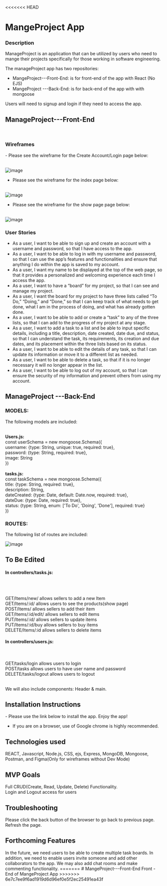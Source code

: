 <<<<<<< HEAD
# MangeProject App

<h3>Description</h3>

ManageProject is an application that can be utilized by users who need to mange their projects specifically for those working in software engineering.

The manageProject app has two repositories:
 - MangeProject---Front-End: is for front-end of the app with React (No EJS)
 - MangeProject ---Back-End: is for back-end of the app with with mongoose

Users will need to signup and login if they need to access the app.


 <h2> ManageProject---Front-End </h2></br>
 <h3>Wireframes</h3>
 - Please see the wireframe for the Create Account/Login page below: </br></br>
 
![image](https://github.com/davedawita/ManageProject---Front-End/assets/155693018/874cc448-3ccc-4ac3-a9af-6221e8b9175a)



 - Please see the wireframe for the index page below: </br></br>

 ![image](https://github.com/davedawita/ManageProject---Front-End/assets/155693018/c06231ac-84f1-44fd-a41d-12f7df249701)


 - Please see the wireframe for the show page page below: </br></br>

 ![image](https://github.com/davedawita/ManageProject---Front-End/assets/155693018/59f4f250-f00e-40b8-a43e-f59cc3c9136b)


 



**<h3>User Stories</h3>** 
 - As a user, I want to be able to sign up and create an account with a username and password, so that I have access to the app.</br>
 - As a user, I want to be able to log in with my username and password, so that I can use the app’s features and functionalities and ensure that anything I do within the app is saved to my account.</br>
 - As a user, I want my name to be displayed at the top of the web page, so that it provides a personalized and welcoming experience each time I access the app.</br>
 - As a user, I want to have a “board” for my project, so that I can see and manage my project.</br>
 - As a user, I want the board for my project to have three lists called “To Do,” “Doing,” and “Done,” so that I can keep track of what needs to get done, what I am in the process of doing, and what has 
   already gotten done.</br>
 - As a user, I want to be able to add or create a “task” to any of the three lists, so that I can add to the progress of my project at any stage.</br>
 - As a user, I want to add a task to a list and be able to input specific details, including a title, description, date created, date due, and status, so that I can understand the task, its 
   requirements, its creation and due dates, and its placement within the three lists based on its status.</br>
 - As a user, I want to be able to edit the details of any task, so that I can update its information or move it to a different list as needed.</br>
 - As a user, I want to be able to delete a task, so that if it is no longer necessary it will no longer appear in the list.</br>
 - As a user, I want to be able to log out of my account, so that I can ensure the security of my information and prevent others from using my account.
<h2>ManageProject ---Back-End</h2>

<h3>MODELS:</h3> 
The following models are included: </br></br>

<b>Users.js:</b></br>
const userSchema = new mongoose.Schema({</br>
    username: {type: String, unique: true, required: true},</br>
    password: {type: String, required: true},</br>
    image: String</br>
})</br></br>
<b>tasks.js:</b></br>
const taskSchema = new mongoose.Schema({</br>
    title: {type: String, required: true},</br>
    description: String,</br>
    dateCreated: {type: Date, default: Date.now, required: true},</br>
    dateDue: {type: Date, required: true},</br>
    status: {type: String, enum: ['To Do', 'Doing', 'Done'], required: true}</br>
})</br>

<h3>ROUTES:</h3>
The following list of routes are included:</br>

![image](https://github.com/davedawita/ManageProject---Front-End/assets/155693018/66416fb2-450d-4b3d-83fd-29fb2a18d358)

<h2>To Be Edited</h2>
<h4>In controllers/tasks.js:</h4> </br></br>

GET/Items/new/ allows sellers to add a new Item</br>
GET/Items/:id/ allows users to see the products(show page)</br>
POST/Items/ allows sellers to add their item</br>
GET/Items/:id/edit/ allows sellers to edit items</br>
PUT/Items/:id/ allows sellers to update items</br>
PUT/Items/:id/buy allows sellers to buy items</br>
DELETE/Items/:id allows sellers to delete items</br>


<h4>In controllers/users.js:</h4> </br></br>
GET/tasks/login allows users to login</br>
POST/tasks allows users to have user name and password</br>
DELETE/tasks/logout allows users to logout</br></br>

We will also include components: Header & main.

<h2>Installation Instructions</h2>
 - Please use the link below to install the app. Enjoy the app!   </br>
 
 
 - If you are on a browser, use of Google chrome is highly recommended.    </br>
<h2>Technologies used</h2>
REACT, Javascript, Node.js, CSS, ejs, Express, MongoDB, Mongoose, Postman, and Figma(Only for wireframes without Dev Mode)   </br>

<h2>MVP Goals</h2>
Full CRUD(Create, Read, Update, Delete) Functionality. </br>
Login and Logout access for users   </br>

<h2>Troubleshooting</h2>
Please click the back button of the browser to go back to previous page. Refresh the page.   </br>

<h2>Forthcoming Features</h2>
In the future, we need users to be able to create multiple task boards. In addition, we need to enable users invite someone and add other collaborators to the app. We may also add chat rooms and make commenting functionality.
=======
# MangeProject---Front-End
Front - End of MangeProject App
>>>>>>> 6e7c7ee9f6ad1919d6d96ef0e5f2ec25491ea43f
